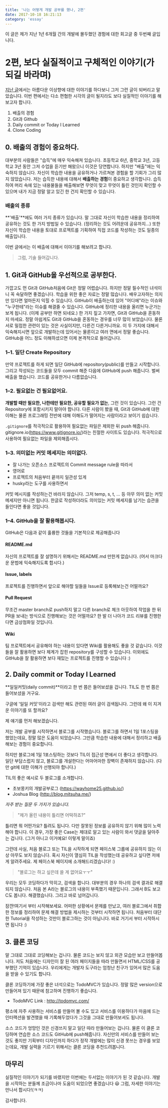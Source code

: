 ```yaml
---
title: '나는 어떻게 개발 공부를 했나, 2편'
date: 2017-10-18 16:21:13
category: 'essay'
---
```


이 글은 제가 지난 1년 6개월 간의 개발에 몰두했던 경험에 대한 회고글 중 두번째 글입니다.

# 2편, 보다 실질적이고 구체적인 이야기(가 되길 바라며)

[지난 글](../how_do_i_study_1)에서는 아름다운 이상향에 대한 이야기를 하다보니 그저 그런 글이 되버리고 말았습니다. 이번 편에서는 다소 편협한 시각의 글이 될지라도 보다 실질적인 이야기를 해보고자 합니다.

1. 배출의 경험
2. Git과 Github
3. Daily commit or Today I Learned
4. Clone Coding

## 0. 배출의 경험이 중요하다.

대부분의 사람들은 "습득"에 매우 익숙해져 있습니다. 초등학교 6년, 중학교 3년, 고등학교 3년 동안 그저 수업을 듣기만 해왔으니 이것은 당연합니다. 하지만 "배출"에는 익숙하지 않습니다. 자신이 학습한 내용을 공유하거나 가르쳐본 경험을 할 기회가 그리 많지 않았습니다.
저는 습득한 내용에 대해서 **배출하는 경험**이 중요하고 생각합니다. 습득하여 머리 속에 있는 내용물들을 배출해보면 무엇이 맞고 무엇이 틀린 것인지 확인할 수 있으며 내가 지금 정말 알고 있긴 한 건지 확인할 수 있습니다.

### 배출의 종류

**'배출'**에도 여러 가지 종류가 있습니다. 말 그대로 자신이 학습한 내용을 정리하여 공유하는 것도 한 가지 방법일 수 있습니다. (정리하는 것도 어려운데 공유까지…) 또한 자신이 학습한 내용을 토대로 프로젝트를 기획하여 직접 코드를 작성하는 것도 일종의 배출입니다.

이번 글에서는 이 배출에 대해서 이야기를 해보려고 합니다.

> 그럼, 기술 들어갑니다.

## 1. Git과 GitHub을 우선적으로 공부한다.

가깝고도 먼 Git과 GitHub처음에 Git은 정말 어렵습니다. 하지만 정말 필수적인 녀석이니 꼭 숙달하면 좋겠습니다. 학습을 위한 좋은 자료는 정말 많습니다. 배우고자하는 의지만 있다면 얼마든지 익힐 수 있습니다.
GitHub이 배출하는데 있어 "어디에"라는 이슈와 "누구한테"라는 이슈를 해결줄 수 있습니다. GitHub에 정리한 내용을 올리면 누군가는 보게 됩니다. (이제 공부만 하면 되네요.)
한 가지 짚고 가자면, Git과 GitHub을 혼동하지 마세요. 정말 아쉽게도 Git과 GitHub을 혼동하는 경우를 너무 많이 보았습니다. 물론 서로 밀접한 관련이 있는 것은 사실이지만, 다른건 다른거니까요.
이 두 가지에 대해서 익숙해지시면 앞으로 개발하는데 있어서는 물론이고 여러 면에서 정말 좋습니다.
GitHub을 어느 정도 이해하셨으면 이제 본격적으로 들어갑니다.

### 1–1. 일단 Create Repository

만약 프로젝트를 하게 되면 일단 GitHub에 repository(public)를 만들고 시작합니다. 그리고 작성되는 코드들을 모두 commit 해준 다음에 GitHub에 push 해줍니다. 벌써 배출을 했습니다. 코드를 공유한거나 다름없습니다.

### 1–2. 필요없는 건 필요없어요.

**개발할 때만 필요한, 나한테만 필요한, 공유할 필요가 없는**, 그런 것이 있습니다. 그런 건 Repository에 포함시키지 말아야 합니다. 다른 사람이 봤을 때, Git과 GitHub에 대한 이해는 물론 프로그래밍 전반에 대해 이해도가 떨어지는 사람이라고 보이기 쉽습니다.

`.gitignore`를 적극적으로 활용하여 필요없는 파일은 제외한 뒤 push 해줍니다. gitignore.io(https://www.gitignore.io/)라는 친절한 사이트도 있습니다. 적극적으로 사용하여 필요없는 파일을 제외해줍시다.

### 1–3. 의미없는 커밋 메세지는 의미없다.

- 잘 나가는 오픈소스 프로젝트의 Commit message rule을 따라서
- 영어로
- 프로젝트의 처음부터 끝까지 일관성 있게
- husky라는 도구를 사용하면서

커밋 메시지를 작성하는건 바라지 않습니다. 그저 temp, s, t, … 등 아무 의미 없는 커밋메세지만 아니면 됩니다. 한글로 작성하더라도 의미있는 커밋 메세지를 남기는 습관을 들인다면 좋을 것입니다.

### 1–4. GitHub을 잘 활용해봅시다.

GitHub은 다음과 같이 훌륭한 것들을 기본적으로 제공해줍니다

#### README.md

자신의 프로젝트를 잘 설명하기 위해서는 README.md 만한게 없습니다. (어서 마크다운 문법에 익숙해지도록 합시다.)

#### Issue, labels

프로젝트를 진행하면서 앞으로 해야할 일들을 Issue로 등록해보는건 어떨까요?

#### Pull Request

무조건 master branch로 push하지 말고 다른 branch로 체크 아웃하여 작업을 한 뒤 PR을 보내는 방식으로 진행해보는 것은 어떨까요? 한 발 더 나아가 코드 리뷰를 진행한다면 금상첨화일 것입니다.

#### Wiki

팀 프로젝트에서 공유해야 하는 내용이 있다면 Wiki를 활용해도 좋을 것 같습니다.
이것들을 잘 활용하면 보다 체계가 잡힌 repository를 구성할 수 있습니다. 이외에도 GitHub을 잘 활용하면 보다 재밌는 프로젝트를 진행할 수 있습니다 :)

## 2. Daily commit or Today I Learned

**일일커밋(daily commit)**이라고 한 번 쯤은 들어보셨을 겁니다. TIL도 한 번 쯤은 들어보셨을 거구요.

구글에 '일일 커밋'이라고 검색만 해도 관련된 여러 글이 검색됩니다. 그런데 왜 이 지겨운 이야기를 또 할까요?

제 얘기를 먼저 해보겠습니다.

저는 개발 공부를 시작하면서 블로그를 시작했습니다. 블로그를 하면서 1일 1포스팅을 했었는데요, 정말 많은 도움이 되었습니다. 그만큼 학습한 내용에 대해서 정리하고 배출해보는 경험이 중요합니다.

하지만 블로그에 1일 1포스팅하는 것보다 TIL이 접근성 면에서 더 좋다고 생각합니다. 일단 부담스럽지 않고, 블로그를 개설한다는 어마어마한 장벽이 존재하지 않습니다. (다만 git에 대한 이해가 선행되야 합니다.)

TIL의 좋은 예시로 두 블로그를 소개합니다.

- 초보몽키의 개발공부로그 (https://wayhome25.github.io/)
- Joshua Blog (http://blog.mitsuha.me/)

_자주 받는 질문 두 가지가 있습니다._

> "제가 올린 내용이 틀리면 어떡하죠?"

틀리면 뭐 어떤가요? 틀려도 됩니다. 다만 잘못된 정보를 공유하지 않기 위해 많이 노력해야 합니다. 이 경우, 가장 좋은 Case는 제대로 알고 있는 사람이 와서 댓글을 달아주는 겁니다. (그거 아니고 이거예요! 이렇게 말이죠)

그런데 사실, 처음 블로그 또는 TIL을 시작하게 되면 페이스북 그룹에 공유하지 않는 이상 아무도 보지 않습니다. 혹시 자신이 열심히 TIL을 작성했는데 공유하고 싶다면 저에게 알려주세요. 제 페이스북 페이지에 소개해드리겠습니다! :)

> "블로그는 하고 싶은데 쓸 게 없어요ㅜㅜ"

우리는 모두 코딩하다가 막히고, 검색을 합니다. 대부분의 경우 하나의 검색 결과로 해결되지 않습니다. 처음 본 A라는 블로그의 내용이 부족했기 때문입니다. 그래서 B도 보고 C도 봅니다. 해결했습니다. 그리고 바로 넘어갑니다.

잠깐!여기서 부터 시작해보세요. 어떠한 상황에서 문제를 만났고, 여러 블로그에서 취합한 정보를 정리하여 문제 해결 방법을 제시하는 것부터 시작하면 됩니다. 처음부터 대단한 Tutorial을 작성하는 것만이 블로그하는 것이 아닙니다.
바로 거기서 부터 시작하시면 됩니다 :)

## 3. 클론 코딩

말 그대로 그대로 코딩해보는 겁니다. 물론 코드는 보지 않고 외관 모습만 보고 만들어봅니다. 저도 처음에는 디자인이 잘 된 여러 페이지들을 따라 만들면서 HTML/CSS를 공부했던 기억이 있습니다. 우리에게는 개발자 도구라는 엄청난 친구가 있어서 많은 도움을 받을 수 있기도 합니다.

클론 코딩하기에 가장 좋은 녀석으로는 TodoMVC가 있습니다. 정말 많은 version으로 만들어져 있기 때문에 참고하며 진행하기 좋습니다.

- TodoMVC Link : http://todomvc.com/

평소에 자주 사용하는 서비스를 만들어 볼 수도 있고 서비스를 이용하다가 마음에 드는 인터랙션을 발견했을 때 기록해두었다가 그것을 그대로 만들어보셔도 됩니다.

소스 코드가 엉망인 것은 신경쓰지 말고 일단 따라 만들어보는 겁니다. 물론 이 클론 코딩하며 연습한 소스 코드도 GitHub에 push해줍니다.
자신만의 서비스를 만들어 보는 것도 좋지만 기획부터 디자인까지 하다가 정작 개발에는 많이 신경 못쓰는 경우를 보았는데요, 개발 실력을 기르기 위해서는 클론 코딩을 추천드려봅니다.

## 마무리

실질적인 이야기가 되기를 바랬지만 이번에는 두서없는 이야기가 된 것 같습니다. 개발을 시작하는 분들께 조금이나마 도움이 되었으면 좋겠습니다 😃 그럼, 자세한 이야기는 만나서 합시다!(ㅋㅋ)

감사합니다.
